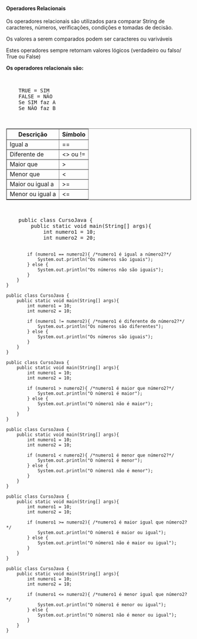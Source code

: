 #### Operadores Relacionais

<p>Os operadores relacionais são utilizados para comparar String de caracteres, números, verificações, condições e tomadas de decisão.</p>
<p>Os valores a serem comparados podem ser caracteres ou variváveis</p>
<p>Estes operadores sempre retornam valores lógicos (verdadeiro ou falso/ True ou False)
<p><strong>Os operadores relacionais são:</strong></p>
<br>
<pre>
    TRUE = SIM
    FALSE = NÃO
    Se SIM faz A
    Se NÃO faz B
</pre>
<br>
<table border = 1px>
    <tr>
        <th>Descrição</th>
        <th>Símbolo</th>
    </tr>
    <tr>
        <td>Igual a</td>
        <td>==</td>
    </tr>
    <tr>
        <td>Diferente de</td>
        <td><> ou !=</td>
    </tr>
    <tr>
        <td>Maior que</td>
        <td>></td>
    </tr>
    <tr>
        <td>Menor que</td>
        <td><</td>
    </tr>
    <tr>
        <td>Maior ou igual a</td>
        <td>>=</td>
    </tr>
    <tr>
        <td>Menor ou igual a</td>
        <td><=</td>
    </tr>
</table>
<br>
<pre>
    public class CursoJava {
        public static void main(String[] args){
            int numero1 = 10;
            int numero2 = 20;

            if (numero1 == numero2){ /*numero1 é igual a número2?*/
                System.out.println("Os números são iguais");
            } else {
                System.out.println("Os números não são iguais");
            }
        }
    }

    public class CursoJava {
        public static void main(String[] args){
            int numero1 = 10;
            int numero2 = 10;

            if (numero1 != numero2){ /*numero1 é diferente do número2?*/
                System.out.println("Os números são diferentes");
            } else {
                System.out.println("Os números são iguais");
            }
        }
    }

    public class CursoJava {
        public static void main(String[] args){
            int numero1 = 10;
            int numero2 = 10;

            if (numero1 > numero2){ /*numero1 é maior que número2?*/
                System.out.println("O número1 é maior");
            } else {
                System.out.println("O número1 não é maior");
            }
        }
    }

    public class CursoJava {
        public static void main(String[] args){
            int numero1 = 10;
            int numero2 = 10;

            if (numero1 < numero2){ /*numero1 é menor que número2?*/
                System.out.println("O número1 é menor");
            } else {
                System.out.println("O número1 não é menor");
            }
        }
    }

    public class CursoJava {
        public static void main(String[] args){
            int numero1 = 10;
            int numero2 = 10;

            if (numero1 >= numero2){ /*numero1 é maior igual que número2?*/
                System.out.println("O número1 é maior ou igual");
            } else {
                System.out.println("O número1 não é maior ou igual");
            }
        }
    }

    public class CursoJava {
        public static void main(String[] args){
            int numero1 = 10;
            int numero2 = 10;

            if (numero1 <= numero2){ /*numero1 é menor igual que número2?*/
                System.out.println("O número1 é menor ou igual");
            } else {
                System.out.println("O número1 não é menor ou igual");
            }
        }
    }
</pre>
